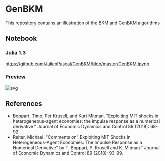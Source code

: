# GenBKM

This repository contains an illustration of the BKM and GenBKM algorithms

## Notebook

### Julia 1.3

https://github.com/JulienPascal/GenBKM/blob/master/GenBKM.ipynb

### Preview

![svg](https://github.com/JulienPascal/GenBKM/blob/master/GenBKM_11_0.svg)

## References

* Boppart, Timo, Per Krusell, and Kurt Mitman. "Exploiting MIT shocks in heterogeneous-agent economies: the impulse response as a numerical derivative." Journal of Economic Dynamics and Control 89 (2018): 68-92.
* Reiter, Michael. "Comments on" Exploiting MIT Shocks in Heterogeneous-Agent Economies: The Impulse Response as a Numerical Derivative" by T. Boppart, P. Krusell and K. Mitman." Journal of Economic Dynamics and Control 89 (2018): 93-99.
